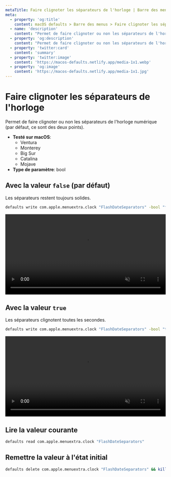 ```yaml
---
metaTitle: Faire clignoter les séparateurs de l'horloge | Barre des menus | macOS defaults
meta:
  - property: 'og:title'
    content: macOS defaults > Barre des menus > Faire clignoter les séparateurs de l'horloge
  - name: 'description'
    content: "Permet de faire clignoter ou non les séparateurs de l'horloge numérique (par défaut, ce sont des deux points)."
  - property: 'og:description'
    content: "Permet de faire clignoter ou non les séparateurs de l'horloge numérique (par défaut, ce sont des deux points)."
  - property: 'twitter:card'
    content: 'summary'
  - property: 'twitter:image'
    content: 'https://macos-defaults.netlify.app/media-1x1.webp'
  - property: 'og:image'
    content: 'https://macos-defaults.netlify.app/media-1x1.jpg'
---
```


# Faire clignoter les séparateurs de l'horloge

Permet de faire clignoter ou non les séparateurs de l'horloge numérique (par défaut, ce sont des deux points).

<!-- break lists -->

- **Testé sur macOS**:
  - Ventura
  - Monterey
  - Big Sur
  - Catalina
  - Mojave
- **Type de paramètre**: bool

## Avec la valeur `false` (par défaut)

Les séparateurs restent toujours solides.

```bash
defaults write com.apple.menuextra.clock "FlashDateSeparators" -bool "false" && killall SystemUIServer
```

<video autoplay loop muted playsinline width="727" height="40" style="max-width: 100%; height: auto">
  <source src="../../../images/menubar/FlashDateSeparators/false.mp4" type="video/mp4">
  Exemple avec la valeur false
</video>

## Avec la valeur `true`

Les séparateurs clignotent toutes les secondes.

```bash
defaults write com.apple.menuextra.clock "FlashDateSeparators" -bool "true" && killall SystemUIServer
```

<video autoplay loop muted playsinline width="727" height="40" style="max-width: 100%; height: auto">
  <source src="../../../images/menubar/FlashDateSeparators/true.mp4" type="video/mp4">
  Exemple avec la valeur true
</video>

## Lire la valeur courante

```bash
defaults read com.apple.menuextra.clock "FlashDateSeparators"
```

## Remettre la valeur à l'état initial

```bash
defaults delete com.apple.menuextra.clock "FlashDateSeparators" && killall SystemUIServer
```
